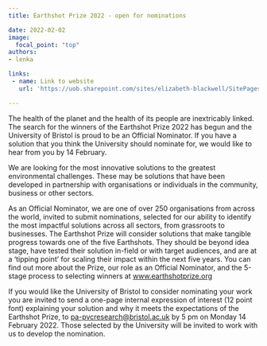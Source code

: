```yaml
---
title: Earthshot Prize 2022 - open for nominations

date: 2022-02-02
image:
  focal_point: "top"
authors:
- lenka

links:
 - name: Link to website
   url: 'https://uob.sharepoint.com/sites/elizabeth-blackwell/SitePages/Earthshot-Prize-2022.aspx'

---
```


The health of the planet and the health of its people are inextricably linked. The search for the winners of the Earthshot Prize 2022 has begun and the University of Bristol is proud to be an Official Nominator. If you have a solution that you think the University should nominate for, we would like to hear from you by 14 February. 

<!--more-->

We are looking for the most innovative solutions to the greatest environmental challenges. These may be solutions that have been developed in partnership with organisations or individuals in the community, business or other sectors.

As an Official Nominator, we are one of over 250 organisations from across the world, invited to submit nominations, selected for our ability to identify the most impactful solutions across all sectors, from grassroots to businesses. The Earthshot Prize will consider solutions that make tangible progress towards one of the five Earthshots. They should be beyond idea stage, have tested their solution in-field or with target audiences, and are at a ‘tipping point’ for scaling their impact within the next five years. You can find out more about the Prize, our role as an Official Nominator, and the 5-stage process to selecting winners at www.earthshotprize.org

If you would like the University of Bristol to consider nominating your work you are invited to send a one-page internal expression of interest (12 point font) explaining your solution and why it meets the expectations of the Earthshot Prize, to pa-pvcresearch@bristol.ac.uk by 5 pm on Monday 14 February 2022. Those selected by the University will be invited to work with us to develop the nomination. 